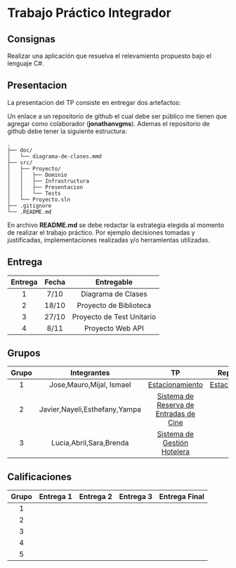 # Trabajo Práctico Integrador

## Consignas

Realizar una aplicación que resuelva el relevamiento propuesto bajo el lenguaje C#.

## Presentacion

La presentacion del TP consiste en entregar dos artefactos:

Un enlace a un repositorio de github el cual debe ser público me tienen que agregar como colaborador (**jonathanvgms**). Ademas el repositorio de github debe tener la siguiente estructura:

```
.
├── doc/
│   └── diagrama-de-clases.mmd
├── src/
│   ├── Proyecto/
│   │   ├── Dominio
│   │   ├── Infrastructura
│   │   ├── Presentacion
│   │   └── Tests
│   └── Proyecto.sln
├── .gitignore
└── .README.md
```

En archivo **README.md** se debe redactar la estrategia elegida al momento de realizar el trabajo práctico. Por ejemplo decisiones tomadas y justificadas, implementaciones realizadas y/o herramientas utilizadas.

## Entrega

| Entrega | Fecha |         Entregable        |
|:-------:|:-----:|:-------------------------:|
|    1    |  7/10 |     Diagrama de Clases    |
|    2    | 18/10 |   Proyecto de Biblioteca  |
|    3    | 27/10 | Proyecto de Test Unitario |
|    4    |  8/11 |      Proyecto Web API     |

## Grupos

| Grupo | Integrantes |        TP       | Repositorio |
|:-----:|:-----------:|:---------------:|:-----------:|
|   1   |    Jose,Mauro,Mijal, Ismael        | [Estacionamiento](https://github.com/ET12Objetos/TrabajoPracticoIntegrador/blob/main/enunciados/Estacionamiento.md) | [Estacionamiento](https://github.com/09MauroID/Estacionamiento)            |
|   2   |    Javier,Nayeli,Esthefany,Yampa         | [Sistema de Reserva de Entradas de Cine](https://github.com/ET12Objetos/TrabajoPracticoIntegrador/blob/main/enunciados/sistema-de-reserva-de-entradas-de-cine.md)                |  [Cine](https://github.com/quirogapabon11/Cine)           |
|   3   |     Lucia,Abril,Sara,Brenda        | [Sistema de Gestión Hotelera](https://github.com/ET12Objetos/TrabajoPracticoIntegrador/blob/main/enunciados/sistema-de-gestion-hotelera.md)                | [Hotel](https://github.com/abrilchauq/Gestion-Hotelera)            |


## Calificaciones

| Grupo | Entrega 1 | Entrega 2 | Entrega 3 | Entrega Final |
|:-----:|:---------:|:---------:|:---------:|---------------|
|   1   |           |           |           |               |
|   2   |           |           |           |               |
|   3   |           |           |           |               |
|   4   |           |           |           |               |
|   5   |           |           |           |               |
